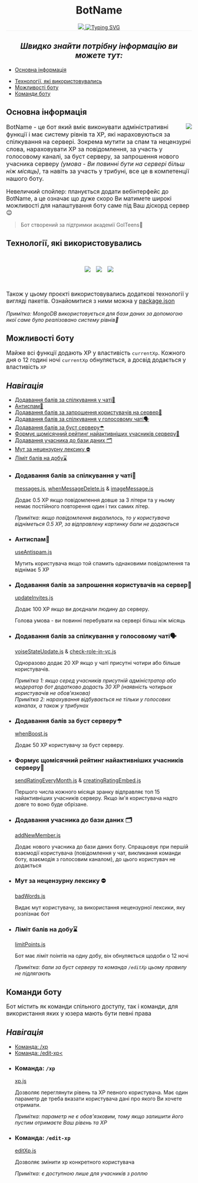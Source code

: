 <div style="border-bottom: 1px solid #eee">
    <h1 style="text-align: center; border-bottom: none"><b>BotName</b></h1>
    <center>
        <a href="https://github.com/EgorMaz230/discord_bot_goIteens/graphs/contributors" >
          <img src="https://contrib.rocks/image?repo=EgorMaz230/discord_bot_goIteens"  />
        </a>
        <a href="https://git.io/typing-svg"><img src="https://readme-typing-svg.demolab.com?font=Fira+Code&weight=500&size=22&pause=1000&color=EEEEEE&background=0F09FF00&center=true&vCenter=true&multiline=true&repeat=false&random=false&width=910&height=100&lines=BotName+-+%D1%86%D0%B5+%D0%B4%D1%96%D1%81%D0%BA%D0%BE%D1%80%D0%B4+%D0%B1%D0%BE%D1%82+%D1%81%D1%82%D0%B2%D0%BE%D1%80%D0%B5%D0%BD%D0%B8%D0%B9+%D0%BA%D0%BE%D0%BC%D0%B0%D0%BD%D0%B4%D0%BE%D1%8E+%D1%83%D0%BA%D1%80%D0%B0%D1%97%D0%BD%D1%81%D1%8C%D0%BA%D0%B8%D1%85+%D1%80%D0%BE%D0%B7%D1%80%D0%BE%D0%B1%D0%BD%D0%B8%D0%BA%D1%96%D0%B2%E2%8F%AB" alt="Typing SVG" /></a>
    </center>
</div>

<h2 align="center" style="border-bottom: none"><i>Швидко знайти потрібну інформацію ви можете тут:</i></h2>

- [Основна інформація](#general-information)

* [Технології, які використовувались](#technologies-used)
* [Можливості боту](#abilities)
* [Команди боту](#commands)

<div>
    <h2 id="general-information">Основна інформація</h2>

<img src="https://cdn.discordapp.com/avatars//67e01b864865bb1cf7cd0d2acb9356b2.png?size=256" align="right" vertical-align="center">

<p style="font-size: 1.15em;">
BotName - це бот який вміє виконувати адміністративні функції і має систему рівнів та XP, які нараховуються за спілкування на сервері. Зокрема мутити за спам та нецензурні слова, нараховувати XP за повідомлення, за участь у голосовому каналі, за буст серверу, за запрошення нового учасника серверу <i>(умова - Ви повинні бути на сервері більш ніж місяць)</i>, та навіть за участь у трибуні, все це в компетенції нашого боту.
        </p>
    <p style="font-size: 1.1em;"> Невеличкий спойлер: планується додати вебінтерфейс до BotName, а це означає що дуже скоро Ви матимете широкі можливості для налаштування боту саме під Ваш діскорд сервер😉</p>

> Бот створений за підтримки академії GoITeens🤝
</div>
<div>
    <h2 id="technologies-used">Технології, які використовувались</h2>

<div style="display: flex; justify-content: center; margin-bottom: 50px; margin-top: 50px">
<img src="https://img.shields.io/badge/node.js-%2344883e?style=for-the-badge&logo=node.js&labelColor=black" style="margin-right: 1.1em" />
        
<img src="https://img.shields.io/badge/discord.js%20v14-%231e2124?style=for-the-badge&logo=discord&labelColor=black" style="margin-right: 1.1em"  />

<img src="https://img.shields.io/badge/mongoDB-%233FA037?style=for-the-badge&logo=mongoDB&labelColor=black" />
</div>

<p style="font-size: 1.1em;">Також у цьому проєкті використовувались додаткові технології у вигляді пакетів. Ознайомитися з ними можна у <a href="https://github.com/EgorMaz230/discord_bot_goIteens/blob/main/package.json">package.json</a></p>

<i>Примітка: MongoDB використовується для бази даних за допомогою якої саме було реалізовано систему рівнів🍃</i>

</div>

<div>
    <h2 id="abilities">Можливості боту</h2>
    <p style="font-size: 1.1em;">Майже всі функції додають XP у властивість <code>currentXp</code>. Кожного дня о 12 годині ночі <code>currentXp</code> обнуляється, а досвід додається у властивість <code>XP</code></p>
    <h2 style="border-bottom: none"><i>Навігація</i></h2>

* [Додавання балів за спілкування у чаті💬](#xpForMessage)
* [Антиспам💢](#antispam)
* [Додавання балів за запрошення користувачів на сервер📩](#xpForInvitesmmands)
* [Додавання балів за спілкування у голосовому чаті🗣](#xpForVoice)
* [Додавання балів за буст серверу☂](#xpForBoost)
* [Формує щомісячний рейтинг найактивніших учасників серверу📜](#monthRating)
* [Додавання учасника до бази даних 🗂️](#addNewMember)
* [Мут за нецензурну лексику ⛔](#badWords)
* [Ліміт балів на добу⌛](#limitPoints)

<ul>
       <li>
            <h3 id="xpForMessage">Додавання балів за спілкування у чаті💬</h3>
            <a href="https://github.com/EgorMaz230/discord_bot_goIteens/blob/main/src/interactions/messages.js">messages.js</a>, <a href="https://github.com/EgorMaz230/discord_bot_goIteens/blob/main/src/interactions/whenMessageDelete.js">whenMessageDelete.js</a> & <a href="https://github.com/EgorMaz230/discord_bot_goIteens/blob/main/src/interactions/imageMessage.js">imageMessage.js</a>
            <p>Додає 0.5 XP якщо повідомлення довше за 3 літери та у ньому немає постійного повторення один і тих самих літер.</p>
            <i>Примітка: якщо повідомлення видалилось, то у користувача відніметься 0.5 XP, за відправлену картинку бали не додаються</i>
       </li> 
       <li>
        <h3 id="antispam">Антиспам💢</h3>
        <a href="https://github.com/EgorMaz230/discord_bot_goIteens/blob/main/src/interactions/useAntispam.js">useAntispam.js</a>
        <p>Мутить користувача якщо той спамить однаковими повідомлення та віднімає 5 XP</p>
       </li>
       <li>
       <h3 id="xpForInvites">Додавання балів за запрошення користувачів на сервер📩</h3>
         <a href="https://github.com/EgorMaz230/discord_bot_goIteens/blob/main/src/interactions/updateInvites.js">updateInvites.js</a>
         <p>Додає 100 XP якщо ви доєднали людину до серверу.</p>
         <p>Голова умова - ви повинні перебувати на сервері більш ніж місяць</p>
       </li> 
       <li>
        <h3 id="xpForVoice">Додавання балів за спілкування у голосовому чаті🗣</h3>
        <a href="https://github.com/EgorMaz230/discord_bot_goIteens/blob/main/src/interactions/voiseStateUpdate.js">voiseStateUpdate.js</a> & <a href="https://github.com/EgorMaz230/discord_bot_goIteens/blob/main/src/interactions/check-role-in-vc.js">check-role-in-vc.js</a>
        <p>Одноразово додає 20 XP якщо у чаті присутні чотири або більше користувачів.</p>
        <i>Примітка 1: якщо серед учасників присутній адміністратор або модератор бот додатково додасть 30 XP (наявність чотирьох користувачів не обов'язкова)</i> <br>
        <i>Примітка 2: нарахування відбувається не тільки у голосових каналах, а також у трибунах</i>
       </li> 
       <li>
         <h3 id="xpForBoost">Додавання балів за буст серверу☂</h3>
        <a href="https://github.com/EgorMaz230/discord_bot_goIteens/blob/main/src/interactions/whenBoost.js">whenBoost.js</a>
        <p>Додає 50 XP користувачу за буст серверу.</p>
       </li> 
       <li>
            <h3 id="monthRating">Формує щомісячний рейтинг найактивніших учасників серверу📜</h3>
            <a href="https://github.com/EgorMaz230/discord_bot_goIteens/blob/main/src/interactions/sendRatingEveryMonth.js">sendRatingEveryMonth.js</a> & <a href="https://github.com/EgorMaz230/discord_bot_goIteens/blob/main/src/utils/creatingRatingEmbed.js">creatingRatingEmbed.js</a>
            <p>Першого числа кожного місяця зранку відправляє топ 15 найактивніших учасників серверу. Якщо ім'я користувача надто довге то воно буде обрізане.</p>
       </li>
         <li>
       <h3 id="addNewMember">Додавання учасника до бази даних 🗂️</h3>
            <a href="https://github.com/EgorMaz230/discord_bot_goIteens/blob/main/src/interactions/addNewMember.js">addNewMember.js</a>
            <p>Додає нового учасника до бази даних боту. Спрацьовує при першій взаємодії користувача (повідомлення у чат, викликання команди боту, взаємодія з голосовим каналом), до цього користувач не додається</p>
       </li>
       <li>
       <h3 id="badWords">Мут за нецензурну лексику ⛔</h3>
            <a href="https://github.com/EgorMaz230/discord_bot_goIteens/blob/main/src/interactions/badWords.js">badWords.js</a>
            <p>Видає мут користувачу, за використання нецензурної лексики, яку розпізнає бот</p>
       </li>
         <li>
       <h3 id="limitPoints">Ліміт балів на добу⌛</h3>
            <a href="https://github.com/EgorMaz230/discord_bot_goIteens/blob/main/src/interactions/limitPoints.js">limitPoints.js</a>
            <p>Бот має ліміт поінтів на одну добу, він обнуляється щодоби о 12 ночі</p>
            <i>Примітка: бали за буст серверу та команда <code>/editXp</code> цьому правилу не підлягають</i>
       </li>
    </ul>
     <h2 id="commands">Команди боту</h2>
     <p style="font-size: 1.1em;">Бот містить як команди спільного доступу, так і команди, для використання яких у юзера мають бути певні права</p>
     <h2 style="border-bottom: none"><i>Навігація</i></h2>

* [Команда: /xp](#xpCommand)
* [Команда: /edit-xp<](#aneditXpCommandtispam)
<ul>
     <li>
       <h3 id="xpCommand">Команда: <code>/xp</code></h3>
            <a href="https://github.com/EgorMaz230/discord_bot_goIteens/blob/main/src/commands/slashCommands/xp.js">xp.js</a>
            <p>Дозволяє переглянути рівень та XP певного користувача. Має один параметр де треба вказати користувача дані про якого Ви хочете отримати.</p>
            <i>Примітка: параметр не є обов'язковим, тому якщо залишити його пустим отримаєте Ваш рівень та XP</i>
       </li>
        <li>
       <h3 id="editXpCommand">Команда: <code>/edit-xp</code></h3>
            <a href="https://github.com/EgorMaz230/discord_bot_goIteens/blob/main/src/commands/slashCommands/editXp.js">editXp.js</a>
            <p>Дозволяє змінити xp конкретного користувача</p>
            <i>Примітка: є доступною лише для учасників з роллю</i>
       </li>
    </ul>
     

</div>